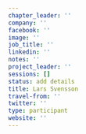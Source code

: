 ```yaml
---
chapter_leader: ''
company: ''
facebook: ''
image: ''
job_title: ''
linkedin: ''
notes: ''
project_leader: ''
sessions: []
status: add details
title: Lars Svensson
travel-from: ''
twitter: ''
type: participant
website: ''
---
```


<!-- put more details about participant here -->